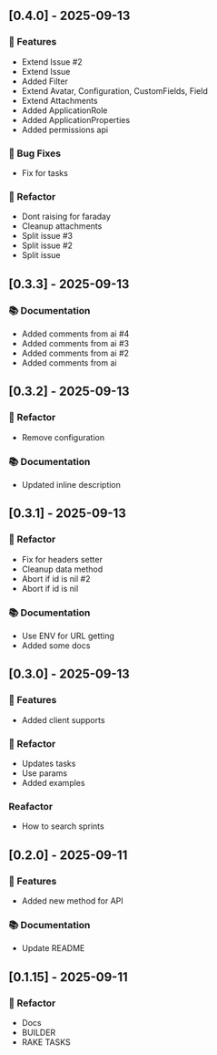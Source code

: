 ## [0.4.0] - 2025-09-13

### 🚀 Features

- Extend Issue #2
- Extend Issue
- Added Filter
- Extend Avatar, Configuration, CustomFields, Field
- Extend Attachments
- Added ApplicationRole
- Added ApplicationProperties
- Added permissions api

### 🐛 Bug Fixes

- Fix for tasks

### 🚜 Refactor

- Dont raising for faraday
- Cleanup attachments
- Split issue #3
- Split issue #2
- Split issue
## [0.3.3] - 2025-09-13

### 📚 Documentation

- Added comments from ai #4
- Added comments from ai #3
- Added comments from ai #2
- Added comments from ai
## [0.3.2] - 2025-09-13

### 🚜 Refactor

- Remove configuration

### 📚 Documentation

- Updated inline description
## [0.3.1] - 2025-09-13

### 🚜 Refactor

- Fix for headers setter
- Cleanup data method
- Abort if id is nil #2
- Abort if id is nil

### 📚 Documentation

- Use ENV for URL getting
- Added some docs
## [0.3.0] - 2025-09-13

### 🚀 Features

- Added client supports

### 🚜 Refactor

- Updates tasks
- Use params
- Added examples

### Reafactor

- How to search sprints
## [0.2.0] - 2025-09-11

### 🚀 Features

- Added new method for API

### 📚 Documentation

- Update README
## [0.1.15] - 2025-09-11

### 🚜 Refactor

- Docs
- BUILDER
- RAKE TASKS
